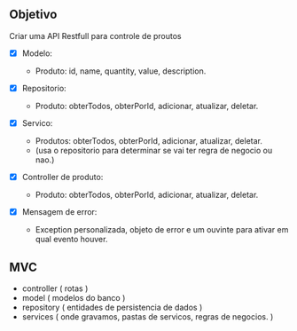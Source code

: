 ## Objetivo

Criar uma API Restfull para controle de proutos

- [x] Modelo:
    - Produto: id, name, quantity, value, description.

- [x] Repositorio:
    - Produto: obterTodos, obterPorId, adicionar, atualizar, deletar.
  
- [x] Servico:
    - Produtos: obterTodos, obterPorId, adicionar, atualizar, deletar.
    - (usa o repositorio para determinar se vai ter regra de negocio ou nao.)

- [x] Controller de produto:
    - Produto: obterTodos, obterPorId, adicionar, atualizar, deletar.

- [x] Mensagem de error:
  - Exception personalizada, objeto de error e um ouvinte para ativar em qual evento houver.

## MVC

- controller ( rotas )
- model ( modelos do banco )
- repository ( entidades de persistencia de dados )
- services ( onde gravamos, pastas de servicos, regras de negocios. )
